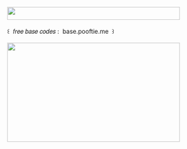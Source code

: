 <img width="400" height="30" src="https://middlepot.com/img/lacey.png">\
  \
 ‌ ‌ ‌ ‌ ‌ ‌ ‌ ‌ ‌ ‌ ‌ ‌ ‌ ‌꒰ ‌ 𝑓𝑟𝑒𝑒 𝑏𝑎𝑠𝑒 𝑐𝑜𝑑𝑒𝑠 : ‌ base.pooftie.me ‌ ꒱\
  \
<a href="https://base.pooftie.me"><img width="400" height="230" src="https://middlepot.com/img/arrangement.jpg"></a>
